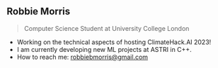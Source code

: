## Robbie Morris 
<!-- [![Website](SVG.svg)](https://robbiemorris.com) -->
> Computer Science Student at University College London

- Working on the technical aspects of hosting ClimateHack.AI 2023!
- I am currently developing new ML projects at ASTRI in C++.
- How to reach me: robbiebmorris@gmail.com

<!--
**robbiebmorris/robbiebmorris** is a ✨ _special_ ✨ repository because its `README.md` (this file) appears on your GitHub profile.

Here are some ideas to get you started:

- 🔭 I’m currently working on ...
- 🌱 I’m currently learning ...
- 👯 I’m looking to collaborate on ...
- 🤔 I’m looking for help with ...
- 💬 Ask me about ...
- 📫 How to reach me: ...
- 😄 Pronouns: ...
- ⚡ Fun fact: ...
-->
